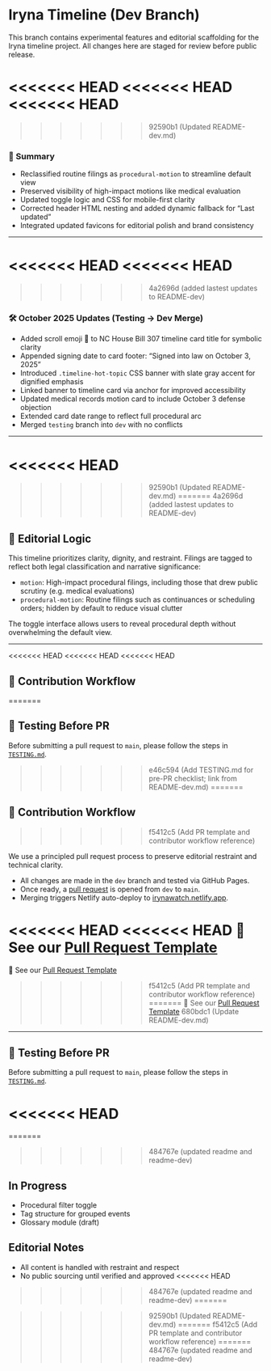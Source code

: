 # Iryna Timeline (Dev Branch)

This branch contains experimental features and editorial scaffolding for the Iryna timeline project. All changes here are staged for review before public release.

<<<<<<< HEAD
<<<<<<< HEAD
<<<<<<< HEAD
=======
>>>>>>> 92590b1 (Updated README-dev.md)
### 🧾 Summary 

- Reclassified routine filings as `procedural-motion` to streamline default view  
- Preserved visibility of high-impact motions like medical evaluation  
- Updated toggle logic and CSS for mobile-first clarity  
- Corrected header HTML nesting and added dynamic fallback for “Last updated”  
- Integrated updated favicons for editorial polish and brand consistency

---

<<<<<<< HEAD
<<<<<<< HEAD
=======
>>>>>>> 4a2696d (added lastest updates to README-dev)
### 🛠️ October 2025 Updates (Testing → Dev Merge)

- Added scroll emoji 📜 to NC House Bill 307 timeline card title for symbolic clarity  
- Appended signing date to card footer: “Signed into law on October 3, 2025”  
- Introduced `.timeline-hot-topic` CSS banner with slate gray accent for dignified emphasis  
- Linked banner to timeline card via anchor for improved accessibility  
- Updated medical records motion card to include October 3 defense objection  
- Extended card date range to reflect full procedural arc  
- Merged `testing` branch into `dev` with no conflicts

---


<<<<<<< HEAD
=======
>>>>>>> 92590b1 (Updated README-dev.md)
=======
>>>>>>> 4a2696d (added lastest updates to README-dev)
## 🧠 Editorial Logic

This timeline prioritizes clarity, dignity, and restraint. Filings are tagged to reflect both legal classification and narrative significance:

- `motion`: High-impact procedural filings, including those that drew public scrutiny (e.g. medical evaluations)
- `procedural-motion`: Routine filings such as continuances or scheduling orders; hidden by default to reduce visual clutter

The toggle interface allows users to reveal procedural depth without overwhelming the default view.

---

<<<<<<< HEAD
<<<<<<< HEAD
<<<<<<< HEAD
## 🧠 Contribution Workflow
=======
## 🧪 Testing Before PR

Before submitting a pull request to `main`, please follow the steps in [`TESTING.md`](./TESTING.md).
>>>>>>> e46c594 (Add TESTING.md for pre-PR checklist; link from README-dev.md)
=======
## 🧠 Contribution Workflow
>>>>>>> f5412c5 (Add PR template and contributor workflow reference)

We use a principled pull request process to preserve editorial restraint and technical clarity.

- All changes are made in the `dev` branch and tested via GitHub Pages.
- Once ready, a [pull request](https://github.com/CharlieFox84/irynawatch/compare/main...dev) is opened from `dev` to `main`.
- Merging triggers Netlify auto-deploy to [irynawatch.netlify.app](https://irynawatch.netlify.app/).

<<<<<<< HEAD
<<<<<<< HEAD
📄 See our [Pull Request Template](./PULL_REQUEST_TEMPLATE.md)
=======
📄 See our [Pull Request Template](.github/PULL_REQUEST_TEMPLATE.md)
>>>>>>> f5412c5 (Add PR template and contributor workflow reference)
=======
📄 See our [Pull Request Template](./PULL_REQUEST_TEMPLATE.md)
>>>>>>> 680bdc1 (Update README-dev.md)

---

## 🧪 Testing Before PR

Before submitting a pull request to `main`, please follow the steps in [`TESTING.md`](./TESTING.md).



<<<<<<< HEAD
=======
=======
>>>>>>> 484767e (updated readme and readme-dev)
## In Progress
- Procedural filter toggle
- Tag structure for grouped events
- Glossary module (draft)

## Editorial Notes
- All content is handled with restraint and respect
- No public sourcing until verified and approved
<<<<<<< HEAD
>>>>>>> 484767e (updated readme and readme-dev)
=======

>>>>>>> 92590b1 (Updated README-dev.md)
=======
>>>>>>> f5412c5 (Add PR template and contributor workflow reference)
=======
>>>>>>> 484767e (updated readme and readme-dev)
